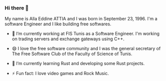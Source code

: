 ### Hi there 👋
My name is Alla Eddine ATTIA and I was born in September 23, 1996.
I'm a software Engineer and I like building free softwares. 

- 🔭 I’m currently working at FIS Tunis as a Software Engineer. I'm working on trading servers and exchange gateways using C++.

- 😄 I love the free software community and I was the general secretary of The Free Software Club of the Faculty of Science of Tunis.

- 🌱 I’m currently learning Rust and developing some Rust projects.

- ⚡ Fun fact: I love video games and Rock Music.

<!--
**Allaeddineattia/Allaeddineattia** is a ✨ _special_ ✨ repository because its `README.md` (this file) appears on your GitHub profile.

Here are some ideas to get you started:


- 🌱 I’m currently learning ...
- 👯 I’m looking to collaborate on ...
- 🤔 I’m looking for help with ...
- 💬 Ask me about ...
- 📫 How to reach me: ...
- 😄 Pronouns: ...
- ⚡ Fun fact: ...
-->
